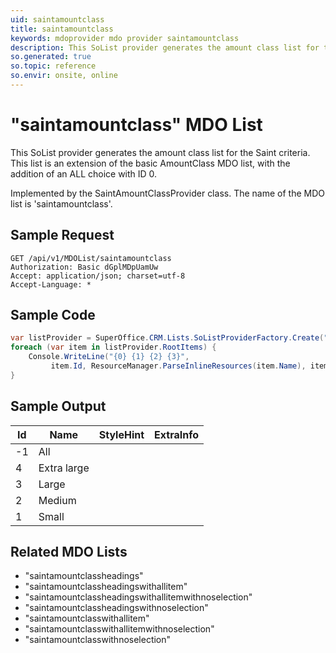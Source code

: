```yaml
---
uid: saintamountclass
title: saintamountclass
keywords: mdoprovider mdo provider saintamountclass
description: This SoList provider generates the amount class list for the Saint criteria. This list is an extension of the basic AmountClass MDO list, with the addition of an ALL choice with ID 0.
so.generated: true
so.topic: reference
so.envir: onsite, online
---
```


# "saintamountclass" MDO List
This SoList provider generates the amount class list for the Saint criteria. This list is an extension of the basic
AmountClass MDO list, with the addition of an ALL choice with ID 0.



Implemented by the <see cref="T:SuperOffice.CRM.ArchiveLists.SaintAmountClassProvider">SaintAmountClassProvider</see> class.
The name of the MDO list is 'saintamountclass'.




## Sample Request

```http!
GET /api/v1/MDOList/saintamountclass
Authorization: Basic dGplMDpUamUw
Accept: application/json; charset=utf-8
Accept-Language: *

```

## Sample Code
```cs
var listProvider = SuperOffice.CRM.Lists.SoListProviderFactory.Create("saintamountclass", forceFlatList: true);
foreach (var item in listProvider.RootItems) {
    Console.WriteLine("{0} {1} {2} {3}", 
         item.Id, ResourceManager.ParseInlineResources(item.Name), item.StyleHint, item.ExtraInfo);
}
```

## Sample Output

|Id   | Name  |StyleHint|ExtraInfo |
| --- | ----- | ------- | -------- |
|-1|All|||
|4|Extra large|||
|3|Large|||
|2|Medium|||
|1|Small|||


## Related MDO Lists

* "saintamountclassheadings"
* "saintamountclassheadingswithallitem"
* "saintamountclassheadingswithallitemwithnoselection"
* "saintamountclassheadingswithnoselection"
* "saintamountclasswithallitem"
* "saintamountclasswithallitemwithnoselection"
* "saintamountclasswithnoselection"
